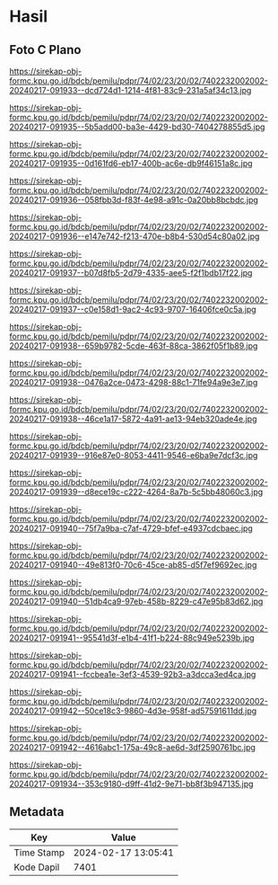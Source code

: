 # Hasil

## Foto C Plano

https://sirekap-obj-formc.kpu.go.id/bdcb/pemilu/pdpr/74/02/23/20/02/7402232002002-20240217-091933--dcd724d1-1214-4f81-83c9-231a5af34c13.jpg

https://sirekap-obj-formc.kpu.go.id/bdcb/pemilu/pdpr/74/02/23/20/02/7402232002002-20240217-091935--5b5add00-ba3e-4429-bd30-7404278855d5.jpg

https://sirekap-obj-formc.kpu.go.id/bdcb/pemilu/pdpr/74/02/23/20/02/7402232002002-20240217-091935--0d161fd6-eb17-400b-ac6e-db9f46151a8c.jpg

https://sirekap-obj-formc.kpu.go.id/bdcb/pemilu/pdpr/74/02/23/20/02/7402232002002-20240217-091936--058fbb3d-f83f-4e98-a91c-0a20bb8bcbdc.jpg

https://sirekap-obj-formc.kpu.go.id/bdcb/pemilu/pdpr/74/02/23/20/02/7402232002002-20240217-091936--e147e742-f213-470e-b8b4-530d54c80a02.jpg

https://sirekap-obj-formc.kpu.go.id/bdcb/pemilu/pdpr/74/02/23/20/02/7402232002002-20240217-091937--b07d8fb5-2d79-4335-aee5-f2f1bdb17f22.jpg

https://sirekap-obj-formc.kpu.go.id/bdcb/pemilu/pdpr/74/02/23/20/02/7402232002002-20240217-091937--c0e158d1-9ac2-4c93-9707-16406fce0c5a.jpg

https://sirekap-obj-formc.kpu.go.id/bdcb/pemilu/pdpr/74/02/23/20/02/7402232002002-20240217-091938--659b9782-5cde-463f-88ca-3862f05f1b89.jpg

https://sirekap-obj-formc.kpu.go.id/bdcb/pemilu/pdpr/74/02/23/20/02/7402232002002-20240217-091938--0476a2ce-0473-4298-88c1-71fe94a9e3e7.jpg

https://sirekap-obj-formc.kpu.go.id/bdcb/pemilu/pdpr/74/02/23/20/02/7402232002002-20240217-091938--46ce1a17-5872-4a91-ae13-94eb320ade4e.jpg

https://sirekap-obj-formc.kpu.go.id/bdcb/pemilu/pdpr/74/02/23/20/02/7402232002002-20240217-091939--916e87e0-8053-4411-9546-e6ba9e7dcf3c.jpg

https://sirekap-obj-formc.kpu.go.id/bdcb/pemilu/pdpr/74/02/23/20/02/7402232002002-20240217-091939--d8ece19c-c222-4264-8a7b-5c5bb48060c3.jpg

https://sirekap-obj-formc.kpu.go.id/bdcb/pemilu/pdpr/74/02/23/20/02/7402232002002-20240217-091940--75f7a9ba-c7af-4729-bfef-e4937cdcbaec.jpg

https://sirekap-obj-formc.kpu.go.id/bdcb/pemilu/pdpr/74/02/23/20/02/7402232002002-20240217-091940--49e813f0-70c6-45ce-ab85-d5f7ef9692ec.jpg

https://sirekap-obj-formc.kpu.go.id/bdcb/pemilu/pdpr/74/02/23/20/02/7402232002002-20240217-091940--51db4ca9-97eb-458b-8229-c47e95b83d62.jpg

https://sirekap-obj-formc.kpu.go.id/bdcb/pemilu/pdpr/74/02/23/20/02/7402232002002-20240217-091941--95541d3f-e1b4-41f1-b224-88c949e5239b.jpg

https://sirekap-obj-formc.kpu.go.id/bdcb/pemilu/pdpr/74/02/23/20/02/7402232002002-20240217-091941--fccbea1e-3ef3-4539-92b3-a3dcca3ed4ca.jpg

https://sirekap-obj-formc.kpu.go.id/bdcb/pemilu/pdpr/74/02/23/20/02/7402232002002-20240217-091942--50ce18c3-9860-4d3e-958f-ad57591611dd.jpg

https://sirekap-obj-formc.kpu.go.id/bdcb/pemilu/pdpr/74/02/23/20/02/7402232002002-20240217-091942--4616abc1-175a-49c8-ae6d-3df2590761bc.jpg

https://sirekap-obj-formc.kpu.go.id/bdcb/pemilu/pdpr/74/02/23/20/02/7402232002002-20240217-091934--353c9180-d9ff-41d2-9e71-bb8f3b947135.jpg


## Metadata

| Key        | Value               |
| ---------- | ------------------- |
| Time Stamp | 2024-02-17 13:05:41 |
| Kode Dapil | 7401                |



